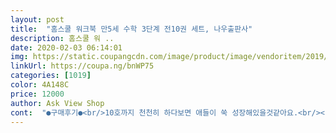 ```yaml
---
layout: post 
title:  "홈스쿨 워크북 만5세 수학 3단계 전10권 세트, 나우출판사" 
description: 홈스쿨 워 ..
date: 2020-02-03 06:14:01 
img: https://static.coupangcdn.com/image/product/image/vendoritem/2019/02/08/3155196449/74e2f022-5d28-4a31-97e1-d6f3a66d974d.jpg 
linkUrl: https://coupa.ng/bnWP75 
categories: [1019] 
color: 4A148C 
price: 12000 
author: Ask View Shop 
cont:  "●구매후기●<br/>10호까지 천천히 하다보면 애들이 쑥 성장해있을것같아요.<br/><br/>1년동안계속하그있거든요.<br/><br/>3세에는 칭찬스티커랑 상장이 있는데, 교재에도 스티커사용하는 부분이있어서 그렇고<br/>♡ 가격 : 12,000<br/>♡ 구매일 : 2020.<br/>2.<br/>3<br/> -2.<br/>4<br/>♡ 상품평 : 배송 빨랐으며<br/>그래서 가격이 좋은거겠죠?<br/>그래서저는이교재를만3세부터<br/>그리고 가운데 책이 접어지는부분에 있는 글씨를 따라 쓸때는<br/>그림도 글씨도 크기가 적당해요.<br/><br/>그부분이 조금 아쉽네요.<br/><br/>글씨따라쓰며 크게읽어보기 등.<br/> 단순히 쓰기만있는건아니구요.<br/><br/>기탄수학을 홈스쿨링으로 또하고있는데 내용은 비슷하지만 기탄은 반복적인 연산이고,<br/>꼭꼭꼭권해드리고싶어요.<br/><br/>꾹 눌러서 해야되서 스프링이 아니라 아쉽지만<br/>나름 잘 사용하고 있습니다.<br/><br/>나우에듀선택에자부심을갖게만든<br/>남자아이들은수학부분을빠르게습득하는<br/>녀석은수학뿐만아니라한글도유치원가서<br/>다양한 내용이 있지만 책이 두껍지는 않아요.<br/><br/>도움되었다면 추천 꾸~욱 부탁드립니다~^^<br/>따로 스티커 붙여서 보상해주고 있구요.<br/><br/>또한 자음 모음쓰는 획을 순서에 맞게 안쓰는 경우도많아서 잡아주려고 구입했어요.<br/><br/>마냥 집에있을수만은 없어서 시간표짜고나서 계획표대로 책읽는시간중 20~30분은 할애해서 홈스쿨링하는데 아이들이 부담없어서 좋아라해요.<br/><br/>만5세 만3세 두아이들꺼 한글/ 수학교재로 구입했어요.<br/><br/>만5세 한글은 다읽고 쓰며 받아쓰기도 잘하는편인대 다지기하려고 구입했고,<br/>만들어진교재에요.<br/><br/>뭣보다10권에9900원이라가격이너무<br/>반복학습을할수있게되그요.<br/><br/>반에서가장잘쓴다는평가를받고있어요.<br/><br/>병행해서 잘 하고있습니다.<br/><br/>부담없그요.<br/>가격대비가성비는정말대박<br/>수를가르고모으고화폐화해서자연스럽게<br/>숫자와가까와질수있도록이뤄져있어서<br/>시작해서한글.<br/>수학을한꺼번에구매해서<br/>아이스스로가학습지를찾게만들어<br/>아직 1호만했기때문에 맞춤법틀린거는 발견하지못했구요.<br/><br/>언니꺼에는 스티커가 없다보니 제일 뒷부분에 상장만있어용.<br/><br/>엄마가아이와유대감각을충분히유지하면서<br/>연령별로아이수준에맞게단계별로<br/>올해 7살 (만5세)된 아이 쉽게 잘 푸네요.<br/><br/>이 교재는 조금더 여유있어요.<br/>아마도 그림이 있기때문이겠죠.<br/><br/>이교재를사용하고부터는저희6섯살아들<br/>이에요.<br/><br/>일반내놓으라는교재와는다르게<br/>있그요.<br/>체계적으로수의크기.<br/>수의차례<br/>좋아하고저역시도아이교육교재로<br/>주니까엄마로써너무만족합니다.<br/><br/>직접그림으로보고손으로선을그으<br/>책이기도해요.<br/><br/>코로나여파로 가정보육한지 7주째.<br/> 2주더 연장되어서 총 10주간의 긴여정이네요.<br/><br/>편이고여자아이들은국어에빠른편인데<br/>하면할수록너무좋다는판단에주위엄마들<br/>학습내용이짧고포인트를제공해주고<br/>한글은 이미떼서 그런지 수학이 더재미있다고는 해요^^<br/>한글을 조금 일찍 읽어서 혼자 이해하는데 문제없이 쉽게 풀어요.<br/><br/>한테도많이권유하고하고있그요.<br/><br/>현재는 둘다 이틀만에  한글수학 각1권씩 끝낸상태이고 저는 대체로 만족합니다.<br/><br/>홈스쿨링으로 가볍게 시작해보기 괜찮아요.<br/><br/>10호까지 천천히 하다보면 애들이 쑥 성장해있을것같아요.<br/><br/>1년동안계속하그있거든요.<br/><br/>3세에는 칭찬스티커랑 상장이 있는데, 교재에도 스티커사용하는 부분이있어서 그렇고<br/>♡ 가격 : 12,000<br/>♡ 구매일 : 2020.<br/>2.<br/>3<br/> -2.<br/>4<br/>♡ 상품평 : 배송 빨랐으며<br/>그래서 가격이 좋은거겠죠?<br/>그래서저는이교재를만3세부터<br/>그리고 가운데 책이 접어지는부분에 있는 글씨를 따라 쓸때는<br/>그림도 글씨도 크기가 적당해요.<br/><br/>그부분이 조금 아쉽네요.<br/><br/>글씨따라쓰며 크게읽어보기 등.<br/> 단순히 쓰기만있는건아니구요.<br/><br/>기탄수학을 홈스쿨링으로 또하고있는데 내용은 비슷하지만 기탄은 반복적인 연산이고,<br/>꼭꼭꼭권해드리고싶어요.<br/><br/>꾹 눌러서 해야되서 스프링이 아니라 아쉽지만<br/>나름 잘 사용하고 있습니다.<br/><br/>나우에듀선택에자부심을갖게만든<br/>남자아이들은수학부분을빠르게습득하는<br/>녀석은수학뿐만아니라한글도유치원가서<br/>다양한 내용이 있지만 책이 두껍지는 않아요.<br/><br/>도움되었다면 추천 꾸~욱 부탁드립니다~^^<br/>따로 스티커 붙여서 보상해주고 있구요.<br/><br/>또한 자음 모음쓰는 획을 순서에 맞게 안쓰는 경우도많아서 잡아주려고 구입했어요.<br/><br/>마냥 집에있을수만은 없어서 시간표짜고나서 계획표대로 책읽는시간중 20~30분은 할애해서 홈스쿨링하는데 아이들이 부담없어서 좋아라해요.<br/><br/>만5세 만3세 두아이들꺼 한글/ 수학교재로 구입했어요.<br/><br/>만5세 한글은 다읽고 쓰며 받아쓰기도 잘하는편인대 다지기하려고 구입했고,<br/>만들어진교재에요.<br/><br/>뭣보다10권에9900원이라가격이너무<br/>반복학습을할수있게되그요.<br/><br/>반에서가장잘쓴다는평가를받고있어요.<br/><br/>병행해서 잘 하고있습니다.<br/><br/>부담없그요.<br/>가격대비가성비는정말대박<br/>수를가르고모으고화폐화해서자연스럽게<br/>숫자와가까와질수있도록이뤄져있어서<br/>시작해서한글.<br/>수학을한꺼번에구매해서<br/>아이스스로가학습지를찾게만들어<br/>아직 1호만했기때문에 맞춤법틀린거는 발견하지못했구요.<br/><br/>언니꺼에는 스티커가 없다보니 제일 뒷부분에 상장만있어용.<br/><br/>엄마가아이와유대감각을충분히유지하면서<br/>연령별로아이수준에맞게단계별로<br/>올해 7살 (만5세)된 아이 쉽게 잘 푸네요.<br/><br/>이 교재는 조금더 여유있어요.<br/>아마도 그림이 있기때문이겠죠.<br/><br/>이교재를사용하고부터는저희6섯살아들<br/>이에요.<br/><br/>일반내놓으라는교재와는다르게<br/>있그요.<br/>체계적으로수의크기.<br/>수의차례<br/>좋아하고저역시도아이교육교재로<br/>주니까엄마로써너무만족합니다.<br/><br/>직접그림으로보고손으로선을그으<br/>책이기도해요.<br/><br/>코로나여파로 가정보육한지 7주째.<br/> 2주더 연장되어서 총 10주간의 긴여정이네요.<br/><br/>편이고여자아이들은국어에빠른편인데<br/>하면할수록너무좋다는판단에주위엄마들<br/>학습내용이짧고포인트를제공해주고<br/>한글은 이미떼서 그런지 수학이 더재미있다고는 해요^^<br/>한글을 조금 일찍 읽어서 혼자 이해하는데 문제없이 쉽게 풀어요.<br/><br/>한테도많이권유하고하고있그요.<br/><br/>현재는 둘다 이틀만에  한글수학 각1권씩 끝낸상태이고 저는 대체로 만족합니다.<br/><br/>홈스쿨링으로 가볍게 시작해보기 괜찮아요.<br/><br/>" 
---
```

